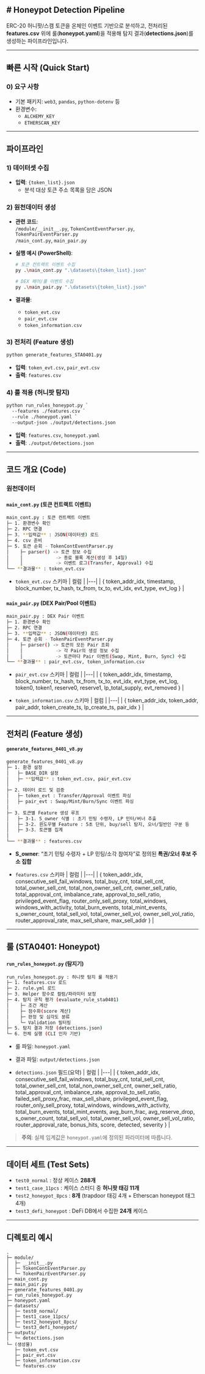 ## # Honeypot Detection Pipeline

ERC-20 허니팟/스캠 토큰을 온체인 이벤트 기반으로 분석하고, 전처리된 **features.csv** 위에 룰(**honeypot.yaml**)을 적용해 탐지 결과(**detections.json**)를 생성하는 파이프라인입니다.

---

## 빠른 시작 (Quick Start)

### 0) 요구 사항
- 기본 패키지: `web3`, `pandas`, `python-dotenv` 등  
- 환경변수:
  - `ALCHEMY_KEY`
  - `ETHERSCAN_KEY`

---

## 파이프라인

### 1) 데이터셋 수집

- **입력**: `{token_list}.json`  
  - 분석 대상 토큰 주소 목록을 담은 JSON

### 2) 원천데이터 생성

- **관련 코드**:  
  `/module/__init__.py`, `TokenContEventParser.py`, `TokenPairEventParser.py`  
  `/main_cont.py`, `main_pair.py`

- **실행 예시 (PowerShell)**:
  ```bash
  # 토큰 컨트랙트 이벤트 수집
  py .\main_cont.py ".\datasets\{token_list}.json"

  # DEX 페어/풀 이벤트 수집
  py .\main_pair.py ".\datasets\{token_list}.json"
  ```

- **결과물**:
  - `token_evt.csv`
  - `pair_evt.csv`
  - `token_information.csv`

### 3) 전처리 (Feature 생성)

```bash
python generate_features_STA0401.py
```

- **입력**: `token_evt.csv`, `pair_evt.csv`  
- **출력**: `features.csv`

### 4) 룰 적용 (허니팟 탐지)

```bash
python run_rules_honeypot.py `
  --features ./features.csv `
  --rule ./honeypot.yaml `
  --output-json ./output/detections.json
```

- **입력**: `features.csv`, `honeypot.yaml`  
- **출력**: `./output/detections.json`

---

## 코드 개요 (Code)

### 원천데이터

#### `main_cont.py` (토큰 컨트랙트 이벤트)

```bash
main_cont.py : 토큰 컨트랙트 이벤트 
├─ 1. 환경변수 확인 
├─ 2. RPC 연결 
├─ 3. **입력값** : JSON(데이터셋) 로드 
├─ 4. csv 준비 
├─ 5. 토큰 순회 - TokenContEventParser.py
│    ├─ parser() -> 토큰 정보 수집 
│    │            -> 종료 블록 계산(생성 후 14일) 
│    │            -> 이벤트 로그(Transfer, Approval) 수집
└── **결과물** : token_evt.csv 
```

- `token_evt.csv` 스키마
| 컬럼 |
|---|
| { token_addr_idx, timestamp, block_number, tx_hash, tx_from, tx_to, evt_idx, evt_type, evt_log } |

#### `main_pair.py` (DEX Pair/Pool 이벤트)

```bash
main_pair.py : DEX Pair 이벤트 
├─ 1. 환경변수 확인 
├─ 2. RPC 연결 
├─ 3. **입력값** : JSON(데이터셋) 로드 
├─ 4. 토큰 순회 - TokenPairEventParser.py
│    ├─ parser() -> 토큰의 모든 Pair 조회 
│    │            -> 각 Pair의 생성 정보 수집 
│    │            -> 토큰마다 Pair 이벤트(Swap, Mint, Burn, Sync) 수집
└── **결과물** : pair_evt.csv, token_information.csv  
```

- `pair_evt.csv` 스키마
| 컬럼 |
|---|
| { token_addr_idx, timestamp, block_number, tx_hash, tx_from, tx_to, evt_idx, evt_type, evt_log, token0, token1, reserve0, reserve1, lp_total_supply, evt_removed } |

- `token_information.csv` 스키마
| 컬럼 |
|---|
| { token_addr_idx, token_addr, pair_addr, token_create_ts, lp_create_ts, pair_idx } |

---

## 전처리 (Feature 생성)

#### `generate_features_0401_v8.py`

```bash
generate_features_0401_v8.py
├─ 1. 환경 설정
│   ├─ BASE_DIR 설정
│   ├─ **입력값** : token_evt.csv, pair_evt.csv
│
├─ 2. 데이터 로드 및 검증 
│   ├─ token_evt : Transfer/Approval 이벤트 파싱
│   ├─ pair_evt : Swap/Mint/Burn/Sync 이벤트 파싱
│
├─ 3. 토큰별 Feature 생성 루프 
│   ├─ 3-1. S_owner 식별 : 초기 민팅 수령자, LP 민터/버너 추출 
│   ├─ 3-2. 윈도우별 Feature : 5초 단위, buy/sell 탐지, 오너/일반인 구분 등 
│   ├─ 3-3. 토큰별 집계 
│
└── **결과물** : features.csv 
```

- **S_owner**: “초기 민팅 수령자 + LP 민팅/소각 참여자”로 정의된 **특권/오너 후보 주소 집합**

- `features.csv` 스키마
| 컬럼 |
|---|
| { token_addr_idx, consecutive_sell_fail_windows, total_buy_cnt, total_sell_cnt, total_owner_sell_cnt, total_non_owner_sell_cnt, owner_sell_ratio, total_approval_cnt, imbalance_rate, approval_to_sell_ratio, privileged_event_flag, router_only_sell_proxy, total_windows, windows_with_activity, total_burn_events, total_mint_events, s_owner_count, total_sell_vol, total_owner_sell_vol, owner_sell_vol_ratio, router_approval_rate, max_sell_share, max_sell_addr } |

---

## 룰 (STA0401: Honeypot)

#### `run_rules_honeypot.py` (탐지기)

```bash
run_rules_honeypot.py : 허니팟 탐지 룰 적용기
├─ 1. features.csv 로드
├─ 2. rule.yml 로드
├─ 3. Helper 함수로 컬럼/파라미터 보정
├─ 4. 탐지 규칙 평가 (evaluate_rule_sta0401)
│    ├─ 조건 계산
│    ├─ 점수화(score 계산)
│    ├─ 판정 및 심각도 분류
│    └─ Validation 필터링
├─ 5. 탐지 결과 저장 (detections.json)
└─ 6. 전체 실행 (CLI 인자 기반)
```

- 룰 파일: `honeypot.yaml`  
- 결과 파일: `output/detections.json`

- `detections.json` 필드(요약)
| 컬럼 |
|---|
| { token_addr_idx, consecutive_sell_fail_windows, total_buy_cnt, total_sell_cnt, total_owner_sell_cnt, total_non_owner_sell_cnt, owner_sell_ratio, total_approval_cnt, imbalance_rate, approval_to_sell_ratio, failed_sell_proxy_frac, max_sell_share, privileged_event_flag, router_only_sell_proxy, total_windows, windows_with_activity, total_burn_events, total_mint_events, avg_burn_frac, avg_reserve_drop, s_owner_count, total_sell_vol, total_owner_sell_vol, owner_sell_vol_ratio, router_approval_rate, bonus_hits, score, detected, severity } |

> **주의**: 실제 임계값은 `honeypot.yaml`에 정의된 파라미터에 따릅니다.

---

## 데이터 세트 (Test Sets)

- `test0_normal` : 정상 케이스 **288개**
- `test1_case_11pcs` : 케이스 스터디 중 **허니팟 태깅 11개**
- `test2_honeypot_8pcs` : **8개** (trapdoor 태깅 4개 + Etherscan honeypot 태그 4개)
- `test3_defi_honeypot` : DeFi DB에서 수집한 **24개** 케이스

---

## 디렉토리 예시

```
.
├─ module/
│  ├─ __init__.py
│  ├─ TokenContEventParser.py
│  └─ TokenPairEventParser.py
├─ main_cont.py
├─ main_pair.py
├─ generate_features_0401.py
├─ run_rules_honeypot.py
├─ honeypot.yaml
├─ datasets/
│  ├─ test0_normal/
│  ├─ test1_case_11pcs/
│  ├─ test2_honeypot_8pcs/
│  └─ test3_defi_honeypot/
├─ outputs/
│  └─ detections.json
└─ (생성물)
   ├─ token_evt.csv
   ├─ pair_evt.csv
   ├─ token_information.csv
   └─ features.csv
```
